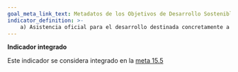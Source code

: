 ```yaml
---
goal_meta_link_text: Metadatos de los Objetivos de Desarrollo Sostenible de las Naciones Unidas (pdf 894kB)
indicator_definition: >- 
    a) Asistencia oficial para el desarrollo destinada concretamente a la conservación y el uso sostenible de la biodiversidad y b) ingresos generados y financiación movilizada mediante instrumentos económicos pertinentes para la biodiversidad
---
```

**Indicador integrado**

Este indicador se considera integrado en la [meta 15.5](/es/15)